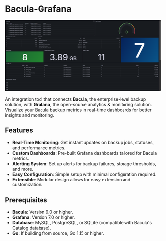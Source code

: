 # Bacula-Grafana

![Bacula-Grafana Logo](pic.png)

An integration tool that connects **Bacula**, the enterprise-level backup solution, with **Grafana**, the open-source analytics & monitoring solution. Visualize your Bacula backup metrics in real-time dashboards for better insights and monitoring.


## Features

- **Real-Time Monitoring**: Get instant updates on backup jobs, statuses, and performance metrics.
- **Custom Dashboards**: Pre-built Grafana dashboards tailored for Bacula metrics.
- **Alerting System**: Set up alerts for backup failures, storage thresholds, and more.
- **Easy Configuration**: Simple setup with minimal configuration required.
- **Extensible**: Modular design allows for easy extension and customization.

## Prerequisites

- **Bacula**: Version 9.0 or higher.
- **Grafana**: Version 7.0 or higher.
- **Database**: MySQL, PostgreSQL, or SQLite (compatible with Bacula's Catalog database).
- **Go**: If building from source, Go 1.15 or higher.

